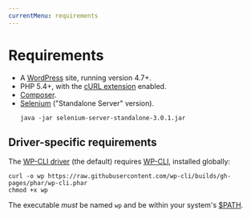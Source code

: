 ```yaml
---
currentMenu: requirements
---
```


# Requirements

* A [WordPress](https://wordpress.org/) site, running version 4.7+.
* PHP 5.4+, with the [cURL extension](https://curl.haxx.se/libcurl/php/install.html) enabled.
* [Composer](https://getcomposer.org/).
* [Selenium](http://docs.seleniumhq.org/download/) ("Standalone Server" version).
  ```Shell
  java -jar selenium-server-standalone-3.0.1.jar
  ```


## Driver-specific requirements

The [WP-CLI driver](drivers.html) (the default) requires [WP-CLI](http://wp-cli.org/), installed globally:
  ```Shell
  curl -o wp https://raw.githubusercontent.com/wp-cli/builds/gh-pages/phar/wp-cli.phar
  chmod +x wp
  ```

  The executable *must* be named `wp` and be within your system's [$PATH](https://en.wikipedia.org/wiki/PATH_(variable)).
